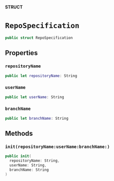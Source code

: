 **STRUCT**

# `RepoSpecification`

```swift
public struct RepoSpecification
```

## Properties
### `repositoryName`

```swift
public let repositoryName: String
```

### `userName`

```swift
public let userName: String
```

### `branchName`

```swift
public let branchName: String
```

## Methods
### `init(repositoryName:userName:branchName:)`

```swift
public init(
  repositoryName: String,
  userName: String,
  branchName: String
)
```
